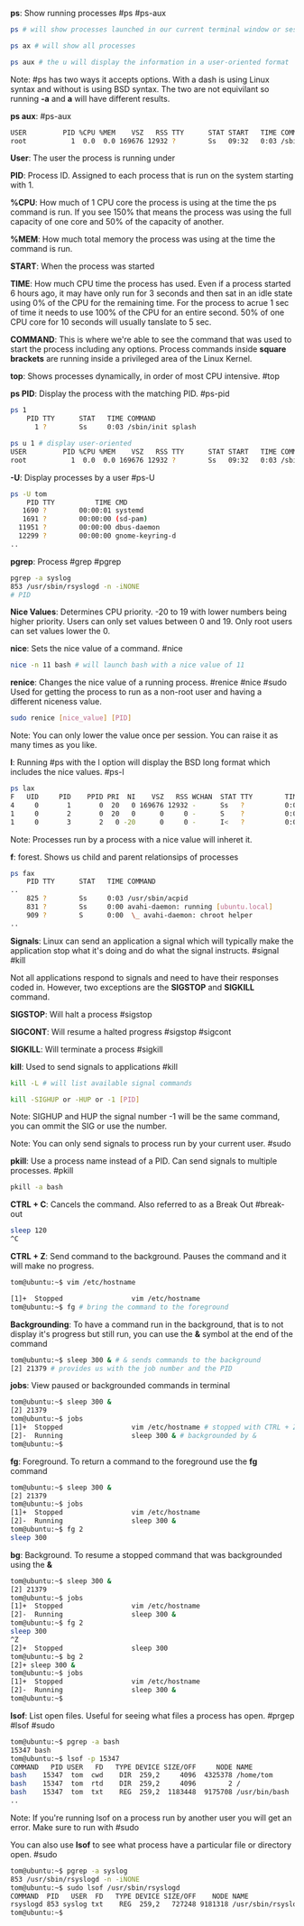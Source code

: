 **ps**: Show running processes #ps #ps-aux
``` sh
ps # will show processes launched in our current terminal window or session

ps ax # will show all processes

ps aux # the u will display the information in a user-oriented format
```
Note: #ps has two ways it accepts options. With a dash is using Linux syntax and without is using BSD syntax. The two are not equivilant so running **-a** and **a** will have different results. 

**ps aux**: #ps-aux
``` sh
USER         PID %CPU %MEM    VSZ   RSS TTY      STAT START   TIME COMMAND
root           1  0.0  0.0 169676 12932 ?        Ss   09:32   0:03 /sbin/init sp
```

**User**: The user the process is running under

**PID**: Process ID. Assigned to each process that is run on the system starting with 1.

**%CPU**: How much of 1 CPU core the process is using at the time the ps command is run. If you see 150% that means the process was using the full capacity of one core and 50% of the capacity of another. 

**%MEM**: How much total memory the process was using at the time the command is run. 

**START**: When the process was started

**TIME**: How much CPU time the process has used. Even if a process started 6 hours ago, it may have only run for 3 seconds and then sat in an idle state using 0% of the CPU for the remaining time. For the process to acrue 1 sec of time it needs to use 100% of the CPU for an entire second. 50% of one CPU core for 10 seconds will usually tanslate to 5 sec. 

**COMMAND**: This is where we're able to see the command that was used to start the process including any options. Process commands inside **square brackets** are running inside a privileged area of the Linux Kernel.

**top**: Shows processes dynamically, in order of most CPU intensive. #top 

**ps PID**: Display the process with the matching PID. #ps-pid
```sh
ps 1
    PID TTY      STAT   TIME COMMAND
      1 ?        Ss     0:03 /sbin/init splash

ps u 1 # display user-oriented
USER         PID %CPU %MEM    VSZ   RSS TTY      STAT START   TIME COMMAND
root           1  0.0  0.0 169676 12932 ?        Ss   09:32   0:03 /sbin/init spla
```

**-U**: Display processes by a user #ps-U
```sh 
ps -U tom
    PID TTY          TIME CMD
   1690 ?        00:00:01 systemd
   1691 ?        00:00:00 (sd-pam)
  11951 ?        00:00:00 dbus-daemon
  12299 ?        00:00:00 gnome-keyring-d
..
```

**pgrep**: Process #grep #pgrep
```sh
pgrep -a syslog
853 /usr/sbin/rsyslogd -n -iNONE
# PID
```

**Nice Values**: Determines CPU priority. -20 to 19 with lower numbers being higher priority. Users can only set values between 0 and 19. Only root users can set values lower the 0.

**nice**: Sets the nice value of a command. #nice
``` sh
nice -n 11 bash # will launch bash with a nice value of 11
```

**renice**: Changes the nice value of a running process. #renice #nice #sudo Used for getting the process to run as a non-root user and having a different niceness value.
```sh
sudo renice [nice_value] [PID]
```
Note: You can only lower the value once per session. You can raise it as many times as you like. 

**l**: Running #ps with the l option will display the BSD long format which includes the nice values. #ps-l
``` sh
ps lax
F   UID     PID    PPID PRI  NI    VSZ   RSS WCHAN  STAT TTY        TIME COMMAND
4     0       1       0  20   0 169676 12932 -      Ss   ?          0:03 /sbin/ini
1     0       2       0  20   0      0     0 -      S    ?          0:00 [kthreadd
1     0       3       2   0 -20      0     0 -      I<   ?          0:00 [rcu_gp]
```
Note: Processes run by a process with a nice value will inheret it. 

**f**: forest. Shows us child and parent relationsips of processes
``` sh
ps fax 
    PID TTY      STAT   TIME COMMAND
..
    825 ?        Ss     0:03 /usr/sbin/acpid
    831 ?        Ss     0:00 avahi-daemon: running [ubuntu.local]
    909 ?        S      0:00  \_ avahi-daemon: chroot helper
..

```

**Signals**: Linux can send an application a signal which will typically make the application stop what it's doing and do what the signal instructs. #signal #kill

Not all applications respond to signals and need to have their responses coded in. However, two exceptions are the **SIGSTOP** and **SIGKILL** command.

**SIGSTOP**: Will halt a process #sigstop 

**SIGCONT**: Will resume a halted progress #sigstop #sigcont

**SIGKILL**: Will terminate a process #sigkill

**kill**: Used to send signals to applications #kill 
``` sh
kill -L # will list available signal commands

kill -SIGHUP or -HUP or -1 [PID]
```
Note: SIGHUP and HUP the signal number -1 will be the same command, you can ommit the SIG or use the number. 

Note: You can only send signals to process run by your current user. #sudo 

**pkill**: Use a process name instead of a PID. Can send signals to multiple processes. #pkill
``` sh
pkill -a bash
```

**CTRL + C**: Cancels the command. Also referred to as a Break Out #break-out
```sh 
sleep 120
^C 
```

**CTRL + Z**: Send command to the background. Pauses the command and it will make no progress.
``` sh
tom@ubuntu:~$ vim /etc/hostname

[1]+  Stopped                 vim /etc/hostname
tom@ubuntu:~$ fg # bring the command to the foreground
```

**Backgrounding**: To have a command run in the background, that is to not display it's progress but still run, you can use the **&** symbol at the end of the command
```sh
tom@ubuntu:~$ sleep 300 & # & sends commands to the background
[2] 21379 # provides us with the job number and the PID
```

**jobs**: View paused or backgrounded commands in terminal
```sh
tom@ubuntu:~$ sleep 300 &
[2] 21379
tom@ubuntu:~$ jobs
[1]+  Stopped                 vim /etc/hostname # stopped with CTRL + Z
[2]-  Running                 sleep 300 & # backgrounded by &
tom@ubuntu:~$ 
```

**fg**: Foreground. To return a command to the foreground use the **fg** command
``` sh
tom@ubuntu:~$ sleep 300 &
[2] 21379
tom@ubuntu:~$ jobs
[1]+  Stopped                 vim /etc/hostname
[2]-  Running                 sleep 300 &
tom@ubuntu:~$ fg 2
sleep 300
```

**bg**: Background. To resume a stopped command that was backgrounded using the **&**
``` sh
tom@ubuntu:~$ sleep 300 &
[2] 21379
tom@ubuntu:~$ jobs
[1]+  Stopped                 vim /etc/hostname
[2]-  Running                 sleep 300 &
tom@ubuntu:~$ fg 2
sleep 300
^Z
[2]+  Stopped                 sleep 300
tom@ubuntu:~$ bg 2
[2]+ sleep 300 &
tom@ubuntu:~$ jobs
[1]+  Stopped                 vim /etc/hostname
[2]-  Running                 sleep 300 &
tom@ubuntu:~$ 
```

**lsof**: List open files. Useful for seeing what files a process has open. #prgep #lsof #sudo
``` sh
tom@ubuntu:~$ pgrep -a bash
15347 bash
tom@ubuntu:~$ lsof -p 15347
COMMAND   PID USER   FD   TYPE DEVICE SIZE/OFF     NODE NAME
bash    15347  tom  cwd    DIR  259,2     4096  4325378 /home/tom
bash    15347  tom  rtd    DIR  259,2     4096        2 /
bash    15347  tom  txt    REG  259,2  1183448  9175708 /usr/bin/bash
..
```
Note: If you're running lsof on a process run by another user you will get an error. Make sure to run with #sudo 

You can also use **lsof** to see what process have a particular file or directory open. #sudo 
``` sh
tom@ubuntu:~$ pgrep -a syslog
853 /usr/sbin/rsyslogd -n -iNONE
tom@ubuntu:~$ sudo lsof /usr/sbin/rsyslogd
COMMAND  PID   USER  FD   TYPE DEVICE SIZE/OFF    NODE NAME
rsyslogd 853 syslog txt    REG  259,2   727248 9181318 /usr/sbin/rsyslogd
tom@ubuntu:~$ 

```